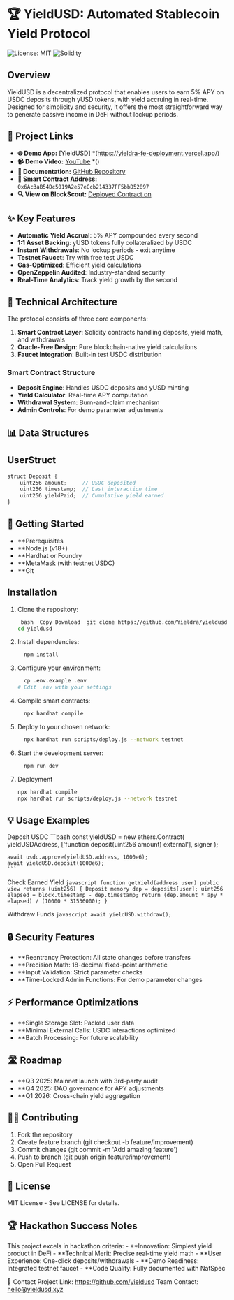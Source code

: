 # 🏆 YieldUSD: Automated Stablecoin Yield Protocol

![License: MIT](https://img.shields.io/badge/License-MIT-green.svg)
![Solidity](https://img.shields.io/badge/Solidity-0.8.x-blue)

## Overview

YieldUSD is a decentralized protocol that enables users to earn 5% APY on USDC deposits through yUSD tokens, with yield accruing in real-time. Designed for simplicity and security, it offers the most straightforward way to generate passive income in DeFi without lockup periods.

## 🔗 Project Links

- **🌐 Demo App:** [YieldUSD] *(https://yieldra-fe-deployment.vercel.app/)
- **📹 Demo Video:** [YouTube](#) *()
- **📄 Documentation:** [GitHub Repository](https://github.com/Yieldra)
- **📝 Smart Contract Address:** `0x6Ac3aB54Dc5019A2e57eCcb214337FF5bbD52897`
- **🔍 View on BlockScout:** [Deployed Contract on](#)

## ✨ Key Features

- **Automatic Yield Accrual**: 5% APY compounded every second
- **1:1 Asset Backing**: yUSD tokens fully collateralized by USDC
- **Instant Withdrawals**: No lockup periods - exit anytime
- **Testnet Faucet**: Try with free test USDC
- **Gas-Optimized**: Efficient yield calculations
- **OpenZeppelin Audited**: Industry-standard security
- **Real-Time Analytics**: Track yield growth by the second

## 🔧 Technical Architecture

The protocol consists of three core components:

1. **Smart Contract Layer**: Solidity contracts handling deposits, yield math, and withdrawals
2. **Oracle-Free Design**: Pure blockchain-native yield calculations
3. **Faucet Integration**: Built-in test USDC distribution

### Smart Contract Structure

- **Deposit Engine**: Handles USDC deposits and yUSD minting
- **Yield Calculator**: Real-time APY computation
- **Withdrawal System**: Burn-and-claim mechanism
- **Admin Controls**: For demo parameter adjustments

## 📊 Data Structures

## UserStruct
```javascript
struct Deposit {
    uint256 amount;     // USDC deposited
    uint256 timestamp;  // Last interaction time
    uint256 yieldPaid;  // Cumulative yield earned
}
```

## 🚀 Getting Started
- **Prerequisites
- **Node.js (v18+)
- **Hardhat or Foundry
- **MetaMask (with testnet USDC)
- **Git


## Installation

1. Clone the repository:
   
    ```bash
     bash  Copy Download  git clone https://github.com/Yieldra/yieldusd.git
    cd yieldusd
    ```
   
2. Install dependencies:

    ```bash
      npm install
    ```
    
3. Configure your environment:

    ```bash
      cp .env.example .env
    # Edit .env with your settings
    ```
    
4. Compile smart contracts:

    ```bash
      npx hardhat compile
    ```

5. Deploy to your chosen network:
    
    ```bash
      npx hardhat run scripts/deploy.js --network testnet
    ```
    
6. Start the development server:
    
    ```bash
      npm run dev
    ```
    
7. Deployment

    ```bash
    npx hardhat compile
    npx hardhat run scripts/deploy.js --network testnet
    ```
    
## 💡 Usage Examples
Deposit USDC
    ```bash
    const yieldUSD = new ethers.Contract(
      yieldUSDAddress, 
      ['function deposit(uint256 amount) external'],
      signer
    );
    
    await usdc.approve(yieldUSD.address, 1000e6);
    await yieldUSD.deposit(1000e6);
    ```

Check Earned Yield
    ```javascript
    function getYield(address user) public view returns (uint256) {
        Deposit memory dep = deposits[user];
        uint256 elapsed = block.timestamp - dep.timestamp;
        return (dep.amount * apy * elapsed) / (10000 * 31536000);
    }
    ```
    
Withdraw Funds
    ```javascript
    await yieldUSD.withdraw();
    ```
    
## 🔒 Security Features
- **Reentrancy Protection: All state changes before transfers
- **Precision Math: 18-decimal fixed-point arithmetic
- **Input Validation: Strict parameter checks
- **Time-Locked Admin Functions: For demo parameter changes

## ⚡ Performance Optimizations
- **Single Storage Slot: Packed user data
- **Minimal External Calls: USDC interactions optimized
- **Batch Processing: For future scalability

## 🛣️ Roadmap
- **Q3 2025: Mainnet launch with 3rd-party audit
- **Q4 2025: DAO governance for APY adjustments
- **Q1 2026: Cross-chain yield aggregation

## 👨‍💻 Contributing
1. Fork the repository
2. Create feature branch (git checkout -b feature/improvement)
3. Commit changes (git commit -m 'Add amazing feature')
4. Push to branch (git push origin feature/improvement)
5. Open Pull Request

## 📜 License
MIT License - See LICENSE for details.

## 🏆 Hackathon Success Notes
This project excels in hackathon criteria:
    - **Innovation: Simplest yield product in DeFi
    - **Technical Merit: Precise real-time yield math
    - **User Experience: One-click deposits/withdrawals
    - **Demo Readiness: Integrated testnet faucet
    - **Code Quality: Fully documented with NatSpec

📮 Contact
Project Link: https://github.com/yieldusd
Team Contact: hello@yieldusd.xyz
